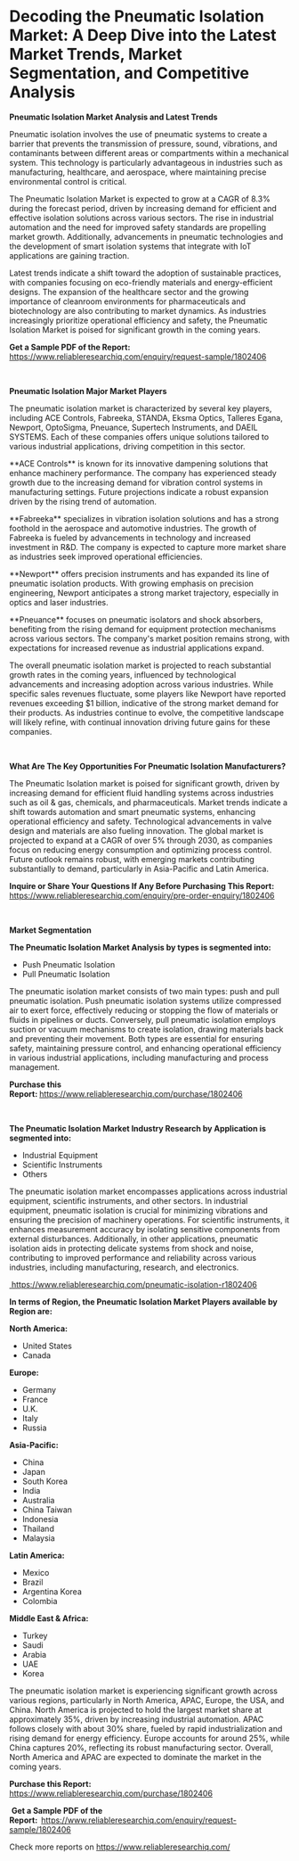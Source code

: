 <p><h1>Decoding the Pneumatic Isolation Market: A Deep Dive into the Latest Market Trends, Market Segmentation, and Competitive Analysis</h1></p><p><strong>Pneumatic Isolation Market Analysis and Latest Trends</strong></p>
<p><p>Pneumatic isolation involves the use of pneumatic systems to create a barrier that prevents the transmission of pressure, sound, vibrations, and contaminants between different areas or compartments within a mechanical system. This technology is particularly advantageous in industries such as manufacturing, healthcare, and aerospace, where maintaining precise environmental control is critical.</p><p>The Pneumatic Isolation Market is expected to grow at a CAGR of 8.3% during the forecast period, driven by increasing demand for efficient and effective isolation solutions across various sectors. The rise in industrial automation and the need for improved safety standards are propelling market growth. Additionally, advancements in pneumatic technologies and the development of smart isolation systems that integrate with IoT applications are gaining traction.</p><p>Latest trends indicate a shift toward the adoption of sustainable practices, with companies focusing on eco-friendly materials and energy-efficient designs. The expansion of the healthcare sector and the growing importance of cleanroom environments for pharmaceuticals and biotechnology are also contributing to market dynamics. As industries increasingly prioritize operational efficiency and safety, the Pneumatic Isolation Market is poised for significant growth in the coming years.</p></p>
<p><strong>Get a Sample PDF of the Report:&nbsp;</strong> <a href="https://www.reliableresearchiq.com/enquiry/request-sample/1802406?utm_campaign=2171&utm_medium=2&utm_source=Github&utm_content=ia&utm_term=19022025&utm_id=pneumatic-isolation">https://www.reliableresearchiq.com/enquiry/request-sample/1802406</a></p>
<p>&nbsp;</p>
<p><strong>Pneumatic Isolation Major Market Players</strong></p>
<p><p>The pneumatic isolation market is characterized by several key players, including ACE Controls, Fabreeka, STANDA, Eksma Optics, Talleres Egana, Newport, OptoSigma, Pneuance, Supertech Instruments, and DAEIL SYSTEMS. Each of these companies offers unique solutions tailored to various industrial applications, driving competition in this sector.</p><p>**ACE Controls** is known for its innovative dampening solutions that enhance machinery performance. The company has experienced steady growth due to the increasing demand for vibration control systems in manufacturing settings. Future projections indicate a robust expansion driven by the rising trend of automation.</p><p>**Fabreeka** specializes in vibration isolation solutions and has a strong foothold in the aerospace and automotive industries. The growth of Fabreeka is fueled by advancements in technology and increased investment in R&D. The company is expected to capture more market share as industries seek improved operational efficiencies.</p><p>**Newport** offers precision instruments and has expanded its line of pneumatic isolation products. With growing emphasis on precision engineering, Newport anticipates a strong market trajectory, especially in optics and laser industries.</p><p>**Pneuance** focuses on pneumatic isolators and shock absorbers, benefiting from the rising demand for equipment protection mechanisms across various sectors. The company's market position remains strong, with expectations for increased revenue as industrial applications expand.</p><p>The overall pneumatic isolation market is projected to reach substantial growth rates in the coming years, influenced by technological advancements and increasing adoption across various industries. While specific sales revenues fluctuate, some players like Newport have reported revenues exceeding $1 billion, indicative of the strong market demand for their products. As industries continue to evolve, the competitive landscape will likely refine, with continual innovation driving future gains for these companies.</p></p>
<p>&nbsp;</p>
<p><strong>What Are The Key Opportunities For Pneumatic Isolation Manufacturers?</strong></p>
<p><p>The Pneumatic Isolation market is poised for significant growth, driven by increasing demand for efficient fluid handling systems across industries such as oil & gas, chemicals, and pharmaceuticals. Market trends indicate a shift towards automation and smart pneumatic systems, enhancing operational efficiency and safety. Technological advancements in valve design and materials are also fueling innovation. The global market is projected to expand at a CAGR of over 5% through 2030, as companies focus on reducing energy consumption and optimizing process control. Future outlook remains robust, with emerging markets contributing substantially to demand, particularly in Asia-Pacific and Latin America.</p></p>
<p><strong>Inquire or Share Your Questions If Any Before Purchasing This Report:</strong> <a href="https://www.reliableresearchiq.com/enquiry/pre-order-enquiry/1802406?utm_campaign=2171&utm_medium=2&utm_source=Github&utm_content=ia&utm_term=19022025&utm_id=pneumatic-isolation">https://www.reliableresearchiq.com/enquiry/pre-order-enquiry/1802406</a></p>
<p>&nbsp;</p>
<p><strong>Market Segmentation</strong></p>
<p><strong>The Pneumatic Isolation Market Analysis by types is segmented into:</strong></p>
<p><ul><li>Push Pneumatic Isolation</li><li>Pull Pneumatic Isolation</li></ul></p>
<p><p>The pneumatic isolation market consists of two main types: push and pull pneumatic isolation. Push pneumatic isolation systems utilize compressed air to exert force, effectively reducing or stopping the flow of materials or fluids in pipelines or ducts. Conversely, pull pneumatic isolation employs suction or vacuum mechanisms to create isolation, drawing materials back and preventing their movement. Both types are essential for ensuring safety, maintaining pressure control, and enhancing operational efficiency in various industrial applications, including manufacturing and process management.</p></p>
<p><strong>Purchase this Report:&nbsp;</strong><a href="https://www.reliableresearchiq.com/purchase/1802406?utm_campaign=2171&utm_medium=2&utm_source=Github&utm_content=ia&utm_term=19022025&utm_id=pneumatic-isolation">https://www.reliableresearchiq.com/purchase/1802406</a></p>
<p>&nbsp;</p>
<p><strong>The Pneumatic Isolation Market Industry Research by Application is segmented into:</strong></p>
<p><ul><li>Industrial Equipment</li><li>Scientific Instruments</li><li>Others</li></ul></p>
<p><p>The pneumatic isolation market encompasses applications across industrial equipment, scientific instruments, and other sectors. In industrial equipment, pneumatic isolation is crucial for minimizing vibrations and ensuring the precision of machinery operations. For scientific instruments, it enhances measurement accuracy by isolating sensitive components from external disturbances. Additionally, in other applications, pneumatic isolation aids in protecting delicate systems from shock and noise, contributing to improved performance and reliability across various industries, including manufacturing, research, and electronics.</p></p>
<p><a href="https://www.reliableresearchiq.com/pneumatic-isolation-r1802406?utm_campaign=2171&utm_medium=2&utm_source=Github&utm_content=ia&utm_term=19022025&utm_id=pneumatic-isolation">&nbsp;https://www.reliableresearchiq.com/pneumatic-isolation-r1802406</a></p>
<p><strong>In terms of Region, the Pneumatic Isolation Market Players available by Region are:</strong></p>
<p>
    <p> <strong> North America: </strong>
        <ul>
            <li>United States</li>
            <li>Canada</li>
        </ul>
        </p> 
    <p> <strong> Europe: </strong>
        <ul>
            <li>Germany</li>
            <li>France</li>
            <li>U.K.</li>
            <li>Italy</li>
            <li>Russia</li>
        </ul>
        </p> 
    <p> <strong> Asia-Pacific: </strong>
        <ul>
            <li>China</li>
            <li>Japan</li>
            <li>South Korea</li>
            <li>India</li>
            <li>Australia</li>
            <li>China Taiwan</li>
            <li>Indonesia</li>
            <li>Thailand</li>
            <li>Malaysia</li>
        </ul>
        </p> 
    <p> <strong> Latin America: </strong>
        <ul>
            <li>Mexico</li>
            <li>Brazil</li>
            <li>Argentina Korea</li>
            <li>Colombia</li>
        </ul>
        </p> 
    <p> <strong> Middle East & Africa: </strong>
        <ul>
            <li>Turkey</li>
            <li>Saudi</li>
            <li>Arabia</li>
            <li>UAE</li>
            <li>Korea</li>
        </ul>
    </p>
    </p>
<p><p>The pneumatic isolation market is experiencing significant growth across various regions, particularly in North America, APAC, Europe, the USA, and China. North America is projected to hold the largest market share at approximately 35%, driven by increasing industrial automation. APAC follows closely with about 30% share, fueled by rapid industrialization and rising demand for energy efficiency. Europe accounts for around 25%, while China captures 20%, reflecting its robust manufacturing sector. Overall, North America and APAC are expected to dominate the market in the coming years.</p></p>
<p><strong>Purchase this Report: </strong><a href="https://www.reliableresearchiq.com/purchase/1802406?utm_campaign=2171&utm_medium=2&utm_source=Github&utm_content=ia&utm_term=19022025&utm_id=pneumatic-isolation">https://www.reliableresearchiq.com/purchase/1802406</a></p>
<p>&nbsp;<strong>Get a Sample PDF of the Report:&nbsp;&nbsp;</strong><a href="https://www.reliableresearchiq.com/enquiry/request-sample/1802406?utm_campaign=2171&utm_medium=2&utm_source=Github&utm_content=ia&utm_term=19022025&utm_id=pneumatic-isolation">https://www.reliableresearchiq.com/enquiry/request-sample/1802406</a></p>
<p><strong></strong></p>
<p>Check more reports on <a href="https://www.reliableresearchiq.com/?utm_campaign=2171&utm_medium=2&utm_source=Github&utm_content=ia&utm_term=19022025&utm_id=pneumatic-isolation">https://www.reliableresearchiq.com/</a></p>
